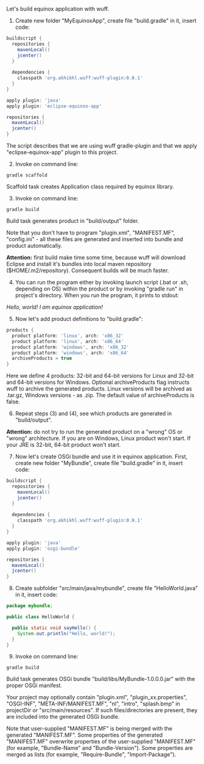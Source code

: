 Let's build equinox application with wuff.

1. Create new folder "MyEquinoxApp", create file "build.gradle" in it, insert code:

  ```groovy
  buildscript {
    repositories {
      mavenLocal()
      jcenter()
    }
    
    dependencies {
      classpath 'org.akhikhl.wuff:wuff-plugin:0.0.1'
    }
  }

  apply plugin: 'java'
  apply plugin: 'eclipse-equinox-app'

  repositories {
    mavenLocal()
    jcenter()
  }
  ```

  The script describes that we are using wuff gradle-plugin
  and that we apply "eclipse-equinox-app" plugin to this project.

2. Invoke on command line:
  ```shell
  gradle scaffold
  ```
  Scaffold task creates Application class required by equinox library.

3. Invoke on command line:
  ```shell
  gradle build
  ```
  Build task generates product in "build/output" folder.

  Note that you don't have to program "plugin.xml", "MANIFEST.MF", "config.ini" - all these files are generated and inserted into bundle and product automatically.

  **Attention:** first build make time some time, because wuff will download Eclipse and install it's bundles into local maven repository ($HOME/.m2/repository). Consequent builds will be much faster.

4. You can run the program either by invoking launch script (.bat or .sh, depending on OS) within the product or by invoking "gradle run" in project's directory. When you run the program, it prints to stdout:
  
  *Hello, world! I am equinox application!*

5. Now let's add product definitions to "build.gradle":
  ```groovy
  products {
    product platform: 'linux', arch: 'x86_32'
    product platform: 'linux', arch: 'x86_64'
    product platform: 'windows', arch: 'x86_32'
    product platform: 'windows', arch: 'x86_64'
    archiveProducts = true
  }
  ```
  Here we define 4 products: 32-bit and 64-bit versions for Linux and 32-bit and 64-bit versions for Windows.
  Optional archiveProducts flag instructs wuff to archive the generated products. Linux versions will be 
  archived as .tar.gz, Windows versions - as .zip. The default value of archiveProducts is false.

6. Repeat steps (3) and (4), see which products are generated in "build/output".

  **Attention:** do not try to run the generated product on a "wrong" OS or "wrong" architecture. 
  If you are on Windows, Linux product won't start. If your JRE is 32-bit, 64-bit product won't start.

7. Now let's create OSGi bundle and use it in equinox application. First, create new folder "MyBundle", create file "build.gradle" in it, insert code:
  ```groovy
  buildscript {
    repositories {
      mavenLocal()
      jcenter()
    }
    
    dependencies {
      classpath 'org.akhikhl.wuff:wuff-plugin:0.0.1'
    }
  }

  apply plugin: 'java'
  apply plugin: 'osgi-bundle'

  repositories {
    mavenLocal()
    jcenter()
  }
  ```
8. Create subfolder "src/main/java/mybundle", create file "HelloWorld.java" in it, insert code:
  ```java
  package mybundle;

  public class HelloWorld {

    public static void sayHello() {
      System.out.println("Hello, world!");
    }
  }
  ```
9. Invoke on command line:
  ```shell
  gradle build
  ```
  Build task generates OSGi bundle "build/libs/MyBundle-1.0.0.0.jar" with the proper OSGi manifest. 

  Your project may optionally contain "plugin.xml", "plugin_xx.properties", "OSGI-INF", "META-INF/MANIFEST.MF", "nl", "intro", "splash.bmp" in projectDir or "src/main/resources". If such files/directories are present, they are included into the generated OSGi bundle.

  Note that user-supplied "MANIFEST.MF" is being merged with the generated "MANIFEST.MF". Some properties of the generated "MANIFEST.MF" overwrite properties of the user-supplied "MANIFEST.MF" (for example, "Bundle-Name" and "Bundle-Version"). Some properties are merged as lists (for example, "Require-Bundle", "Import-Package").